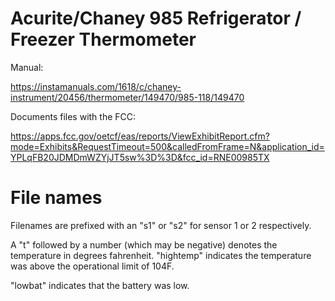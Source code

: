 # Acurite/Chaney 985 Refrigerator / Freezer Thermometer

Manual:

https://instamanuals.com/1618/c/chaney-instrument/20456/thermometer/149470/985-118/149470

Documents files with the FCC:

https://apps.fcc.gov/oetcf/eas/reports/ViewExhibitReport.cfm?mode=Exhibits&RequestTimeout=500&calledFromFrame=N&application_id=YPLqFB20JDMDmWZYjJT5sw%3D%3D&fcc_id=RNE00985TX


# File names

Filenames are prefixed with an "s1" or "s2" for sensor 1 or 2
respectively.

A "t" followed by a number (which may be negative) denotes
the temperature in degrees fahrenheit.  "hightemp" indicates the
temperature was above the operational limit of 104F.

"lowbat" indicates that the battery was low.


